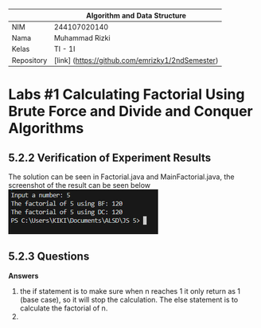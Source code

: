 |  | Algorithm and Data Structure |
|--|--|
| NIM |  244107020140|
| Nama |  Muhammad Rizki |
| Kelas | TI - 1I |
| Repository | [link] (https://github.com/emrizky1/2ndSemester) |

# Labs #1 Calculating Factorial Using Brute Force and Divide and Conquer Algorithms

## 5.2.2 Verification of Experiment Results
The solution can be seen in Factorial.java and MainFactorial.java, the screenshot of the result can be seen below
![ Screenshot ](img/1.png)

## 5.2.3 Questions
**Answers**
1. the if statement is to make sure when n reaches 1 it only return as 1 (base case), so it will stop the calculation. The else statement is to calculate the factorial of n.
2. 